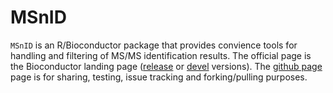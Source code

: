 MSnID
====
`MSnID` is an R/Bioconductor package that provides convience tools for handling and filtering of MS/MS identification results. The official page is the Bioconductor landing page ([release](http://www.bioconductor.org/packages/release/bioc/html/MSnID.html) or [devel](http://www.bioconductor.org/packages/devel/bioc/html/MSnID.html) versions). The [github page](https://github.com/vladpetyuk/MSnID) page is for sharing, testing, issue tracking and forking/pulling purposes.

